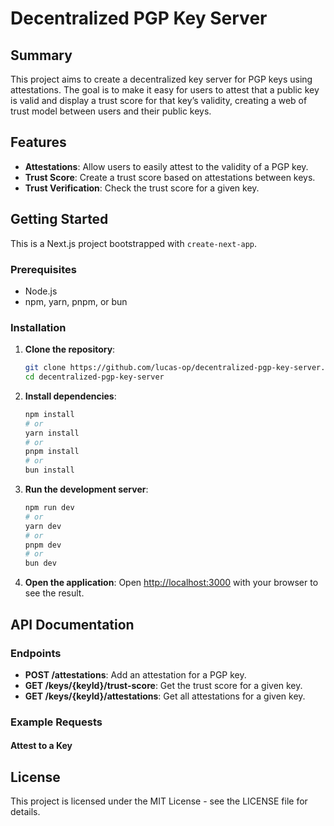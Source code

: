 # Decentralized PGP Key Server

## Summary

This project aims to create a decentralized key server for PGP keys using attestations. The goal is to make it easy for users to attest that a public key is valid and display a trust score for that key’s validity, creating a web of trust model between users and their public keys.

## Features

- **Attestations**: Allow users to easily attest to the validity of a PGP key.
- **Trust Score**: Create a trust score based on attestations between keys.
- **Trust Verification**: Check the trust score for a given key.

## Getting Started

This is a Next.js project bootstrapped with `create-next-app`.

### Prerequisites

- Node.js
- npm, yarn, pnpm, or bun

### Installation

1. **Clone the repository**:
    ```sh
    git clone https://github.com/lucas-op/decentralized-pgp-key-server.git
    cd decentralized-pgp-key-server
    ```

2. **Install dependencies**:
    ```sh
    npm install
    # or
    yarn install
    # or
    pnpm install
    # or
    bun install
    ```

3. **Run the development server**:
    ```sh
    npm run dev
    # or
    yarn dev
    # or
    pnpm dev
    # or
    bun dev
    ```

4. **Open the application**:
    Open [http://localhost:3000](http://localhost:3000) with your browser to see the result.

## API Documentation

### Endpoints

- **POST /attestations**: Add an attestation for a PGP key.
- **GET /keys/{keyId}/trust-score**: Get the trust score for a given key.
- **GET /keys/{keyId}/attestations**: Get all attestations for a given key.

### Example Requests

#### Attest to a Key

## License
This project is licensed under the MIT License - see the LICENSE file for details.

